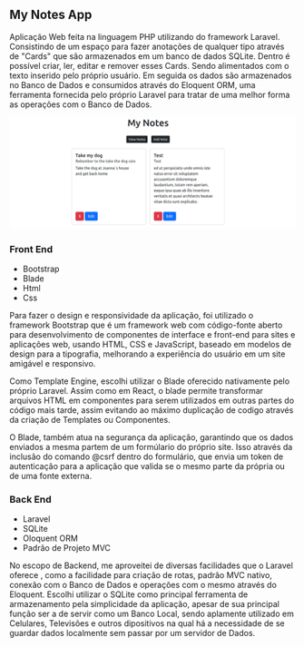 ## My Notes App

Aplicação Web feita na linguagem PHP utilizando do framework Laravel. Consistindo
de um espaço para fazer anotações de qualquer tipo através de "Cards" que são armazenados em um banco de dados SQLite.
Dentro é possível criar, ler, editar e remover esses Cards. Sendo alimentados com o texto inserido pelo próprio usuário. Em seguida os dados são armazenados no Banco de Dados e consumidos através  do Eloquent ORM, uma ferramenta  fornecida pelo próprio Laravel para tratar de uma melhor forma as operações com o Banco de Dados.

<img src="readme/mynotes.png">

<h3>Front End</h3>

<ul>
<li>Bootstrap</li>
<li>Blade</li>
<li>Html</li>
<li>Css</li>
</ul>

Para fazer o design e responsividade da aplicação, foi utilizado o framework Bootstrap  que é um framework web com código-fonte aberto para desenvolvimento de componentes de interface e front-end para sites e aplicações web, usando HTML, CSS e JavaScript, baseado em modelos de design para a tipografia,
melhorando a experiência do usuário em um site amigável e responsivo.

Como Template Engine, escolhi utilizar o Blade oferecido nativamente pelo próprio Laravel. Assim como em React, o blade permite transformar arquivos HTML em componentes para serem utilizados em
outras partes do código mais tarde, assim evitando ao máximo duplicação de codigo através da criação de Templates ou Componentes.

O Blade, também atua na segurança da aplicação, garantindo que os dados enviados a mesma partem de um formúlario do próprio site. Isso através
 da inclusão do comando @csrf dentro do formulário, que envia um token de autenticação para a aplicação que valida se o mesmo parte da própria ou de uma fonte externa.

<h3>Back End</h3>

<ul>
<li>Laravel</li>
<li>SQLite</li>
<li>Oloquent ORM</li>
<li>Padrão de Projeto MVC</li>
</ul>

No escopo de Backend, me aproveitei de diversas facilidades que o Laravel oferece
, como a facilidade para criação de rotas, padrão MVC nativo, conexão com o Banco de Dados e operações com o mesmo através do Eloquent.
Escolhi utilizar o SQLite como principal ferramenta de armazenamento pela simplicidade da aplicação, apesar de sua principal função
ser a de servir como um Banco Local, sendo aplamente utilizado em Celulares, Televisões e outros dipositivos na qual há a necessidade de se guardar dados localmente sem passar por um servidor de Dados.

